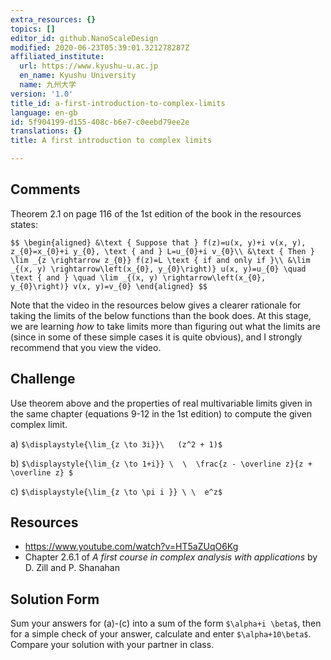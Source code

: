 ```yaml
---
extra_resources: {}
topics: []
editor_id: github.NanoScaleDesign
modified: 2020-06-23T05:39:01.321278287Z
affiliated_institute:
  url: https://www.kyushu-u.ac.jp
  en_name: Kyushu University
  name: 九州大学
version: '1.0'
title_id: a-first-introduction-to-complex-limits
language: en-gb
id: 5f904199-d155-408c-b6e7-c0eebd79ee2e
translations: {}
title: A first introduction to complex limits

---
```


## Comments

Theorem 2.1 on page 116 of the 1st edition of the book in the resources states:

`$$
\begin{aligned}
&\text { Suppose that } f(z)=u(x, y)+i v(x, y), z_{0}=x_{0}+i y_{0}, \text { and } L=u_{0}+i v_{0}\\
&\text { Then } \lim _{z \rightarrow z_{0}} f(z)=L \text { if and only if }\\
&\lim _{(x, y) \rightarrow\left(x_{0}, y_{0}\right)} u(x, y)=u_{0} \quad \text { and } \quad \lim _{(x, y) \rightarrow\left(x_{0}, y_{0}\right)} v(x, y)=v_{0}
\end{aligned}
$$`

Note that the video in the resources below gives a clearer rationale for taking the limits of the below functions than the book does. At this stage, we are learning *how* to take limits more than figuring out what the limits are (since in some of these simple cases it is quite obvious), and I strongly recommend that you view the video.

## Challenge
Use theorem above and the properties of real multivariable limits given in the same chapter (equations 9-12 in the 1st edition) to compute the given complex limit.

a)  `$\displaystyle{\lim_{z \to 3i}}\   (z^2 + 1)$`
   
b)  `$\displaystyle{\lim_{z \to 1+i}} \  \  \frac{z - \overline z}{z + \overline z} $`
   
c) `$\displaystyle{\lim_{z \to \pi i }} \ \  e^z$`


## Resources
- https://www.youtube.com/watch?v=HT5aZUqO6Kg
- Chapter 2.6.1 of *A first course in complex analysis with applications* by D. Zill and P. Shanahan


## Solution Form
Sum your answers for (a)-(c) into a sum of the form `$\alpha+i \beta$`, then for a simple check of your answer, calculate and enter `$\alpha+10\beta$`. Compare your solution with your partner in class.